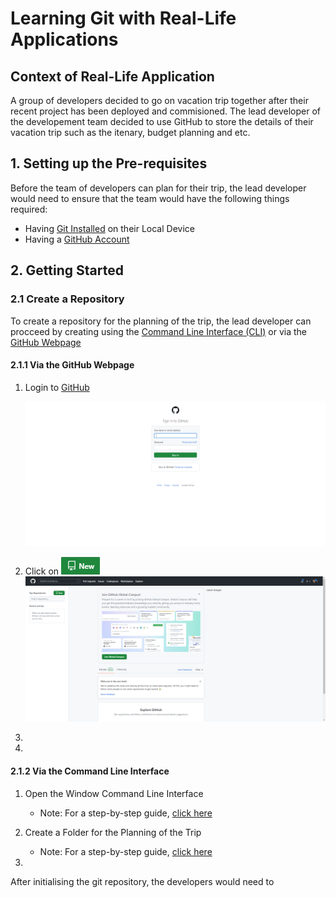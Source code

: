 # Learning Git with Real-Life Applications

## Context of Real-Life Application
A group of developers decided to go on vacation trip together after their recent project has been deployed and commisioned. The lead developer of the developement team decided to use GitHub to store the details of their vacation trip such as the itenary, budget planning and etc.

## 1. Setting up the Pre-requisites
Before the team of developers can plan for their trip, the lead developer would need to ensure that the team would have the following things required:

- Having [Git Installed]() on their Local Device
- Having a [GitHub Account]()

## 2. Getting Started

### 2.1 Create a Repository
To create a repository for the planning of the trip, the lead developer can procceed by creating using the [Command Line Interface (CLI)](####2.1.1-via-the-command-line-nterface) or via the [GitHub Webpage](####2.1.2-via-the-gitHub-webpage) 

#### 2.1.1 Via the GitHub Webpage
1. Login to [GitHub](https://github.com/login)

    ![GitHub Login Page](./images/github_login.png)

2. Click on ![New Repository Button](./images/new_repo_btn.png) 
    ![GitHub Home Page](./images/github_home.png)

3. 
4. 

#### 2.1.2 Via the Command Line Interface
1. Open the Window Command Line Interface
    * Note: For a step-by-step guide, [click here](./2.%20Getting%20Started/2.1.2/Opening_Windows_CLI.md)

2. Create a Folder for the Planning of the Trip
    * Note: For a step-by-step guide, [click here](./2.%20Getting%20Started/2.1.2/Create_Folder_CLI.md)

3. 


After initialising the git repository, the developers would need to 


